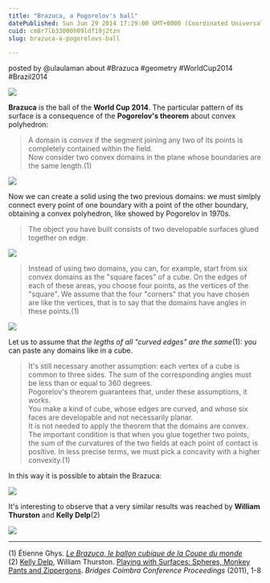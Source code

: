 ```yaml
---
title: "Brazuca, a Pogorelov's ball"
datePublished: Sun Jun 29 2014 17:29:00 GMT+0000 (Coordinated Universal Time)
cuid: cm8r7lb33000h09ldf19j2tzn
slug: brazuca-a-pogorelovs-ball

---
```



posted by @ulaulaman about #Brazuca #geometry #WorldCup2014 #Brazil2014

![](https://cdn.hashnode.com/res/hashnode/image/upload/v1743071199049/06630bde-c4ab-470c-828a-6ad1864c2f7f.jpeg)

**Brazuca** is the ball of the **World Cup 2014**. The particular pattern of its surface is a consequence of the **Pogorelov's theorem** about convex polyhedron:

> A domain is _convex_ if the segment joining any two of its points is completely contained within the field.  
> Now consider two convex domains in the plane whose boundaries are the same length.(1)

![](https://cdn.hashnode.com/res/hashnode/image/upload/v1743071200388/64f74396-481f-460f-898c-0a5b134dc114.png)

Now we can create a solid using the two previous domains: we must simlply connect every point of one boundary with a point of the other boundary, obtaining a convex polyhedron, like showed by Pogorelov in 1970s.

> The object you have built consists of two developable surfaces glued together on edge.

![](https://cdn.hashnode.com/res/hashnode/image/upload/v1743071201551/2cc678f3-7f96-4189-b309-3e31cf797418.png)

> Instead of using two domains, you can, for example, start from six convex domains as the "square faces" of a cube. On the edges of each of these areas, you choose four points, as the vertices of the "square". We assume that the four "corners" that you have chosen are like the vertices, that is to say that the domains have angles in these points.(1)

![](https://cdn.hashnode.com/res/hashnode/image/upload/v1743071202879/f5fd72f4-1bd0-40ea-a8ba-325aa7dc4d5a.png)

Let us to assume that _the legths of all "curved edges" are the same_(1): you can paste any domains like in a cube.

> It's still necessary another assumption: each vertex of a cube is common to three sides. The sum of the corresponding angles must be less than or equal to 360 degrees.  
> Pogorelov's theorem guarantees that, under these assumptions, it works.  
> You make a kind of cube, whose edges are curved, and whose six faces are developable and not necessarily planar.  
> It is not needed to apply the theorem that the domains are convex. The important condition is that when you glue together two points, the sum of the curvatures of the two fields at each point of contact is positive. In less precise terms, we must pick a concavity with a higher convexity.(1)

In this way it is possible to abtain the Brazuca:

![](https://cdn.hashnode.com/res/hashnode/image/upload/v1743071204276/df03653c-bc93-46b6-816e-50a0aedb332a.jpeg)

It's interesting to observe that a very similar results was reached by **William Thurston** and **Kelly Delp**(2)

![](https://cdn.hashnode.com/res/hashnode/image/upload/v1743071205701/ba93653d-7515-4b88-855a-04779ab7badb.jpeg)

* * *

(1) Étienne Ghys. [_Le Brazuca, le ballon cubique de la Coupe du monde_](http://images.math.cnrs.fr/Le-Brazuca-le-ballon-cubique-de-la.html)  
(2) [Kelly Delp](http://math.buffalostate.edu/~delpka/), William Thurston. [Playing with Surfaces: Spheres, Monkey Pants and Zippergons](http://archive.bridgesmathart.org/2011/bridges2011-1.html). _Bridges Coimbra Conference Proceedings_ (2011), 1-8